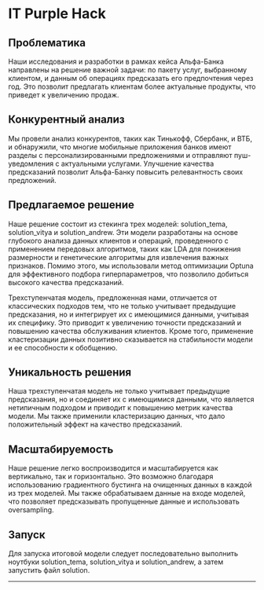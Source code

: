 # IT Purple Hack

## Проблематика

Наши исследования и разработки в рамках кейса Альфа-Банка направлены на решение важной задачи: по пакету услуг, выбранному клиентом, и данным об операциях предсказать его предпочтения через год. Это позволит предлагать клиентам более актуальные продукты, что приведет к увеличению продаж.

## Конкурентный анализ

Мы провели анализ конкурентов, таких как Тинькофф, Сбербанк, и ВТБ, и обнаружили, что многие мобильные приложения банков имеют разделы с персонализированными предложениями и отправляют пуш-уведомления с актуальными услугами. Улучшение качества предсказаний позволит Альфа-Банку повысить релевантность своих предложений.

## Предлагаемое решение

Наше решение состоит из стекинга трех моделей: solution_tema, solution_vitya и solution_andrew. Эти модели разработаны на основе глубокого анализа данных клиентов и операций, проведенного с применением передовых алгоритмов, таких как LDA для понижения размерности и генетические алгоритмы для извлечения важных признаков. Помимо этого, мы использовали метод оптимизации Optuna для эффективного подбора гиперпараметров, что позволило добиться высокого качества предсказаний.

Трехступенчатая модель, предложенная нами, отличается от классических подходов тем, что не только учитывает предыдущие предсказания, но и интегрирует их с имеющимися данными, учитывая их специфику. Это приводит к увеличению точности предсказаний и повышению качества обслуживания клиентов. Кроме того, применение кластеризации данных позитивно сказывается на стабильности модели и ее способности к обобщению.

## Уникальность решения

Наша трехступенчатая модель не только учитывает предыдущие предсказания, но и соединяет их с имеющимися данными, что является нетипичным подходом и приводит к повышению метрик качества модели. Мы также применили кластеризацию данных, что дало положительный эффект на качество предсказаний.

## Масштабируемость

Наше решение легко воспроизводится и масштабируется как вертикально, так и горизонтально. Это возможно благодаря использованию градиентного бустинга на очищенных данных в каждой из трех моделей. Мы также обрабатываем данные на входе моделей, что позволяет предсказывать пропущенные данные и использовать oversampling.

## Запуск

Для запуска итоговой модели следует последовательно выполнить ноутбуки solution_tema, solution_vitya и solution_andrew, а затем запустить файл solution.

---
